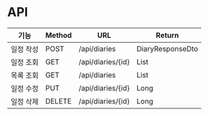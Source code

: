 # API

| 기능      | Method | URL               | Return                 |                   
|---------|--------|-------------------|------------------------|
| 일정 작성   | POST   | /api/diaries      | DiaryResponseDto       | 
| 일정 조회   | GET    | /api/diaries/{id} | List<DiaryResponseDto> | 
| 목록 조회   | GET    | /api/diaries      | List<DiaryResponseDto> |
| 일정 수정   | PUT    | /api/diaries/{id} | Long                   |
| 일정 삭제 | DELETE | /api/diaries/{id} | Long                   |
                                   
